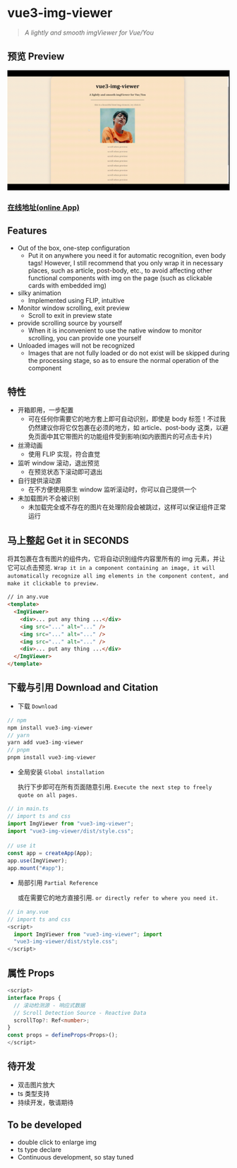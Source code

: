 # vue3-img-viewer

> _A lightly and smooth imgViewer for Vue/You_

## 预览 Preview

![preview](https://github.com/bullshitking-99/vue3-img-viewer/blob/master/src/assets/vue3-img-viewer.gif?raw=true)

### [在线地址(online App)](https://bullshitking-99.github.io/vue3-img-viewer/)

## Features

- Out of the box, one-step configuration
  - Put it on anywhere you need it for automatic recognition, even body tags! However, I still recommend that you only wrap it in necessary places, such as article, post-body, etc., to avoid affecting other functional components with img on the page (such as clickable cards with embedded img)
- silky animation
  - Implemented using FLIP, intuitive
- Monitor window scrolling, exit preview
  - Scroll to exit in preview state
- provide scrolling source by yourself
  - When it is inconvenient to use the native window to monitor scrolling, you can provide one yourself
- Unloaded images will not be recognized
  - Images that are not fully loaded or do not exist will be skipped during the processing stage, so as to ensure the normal operation of the component

## 特性

- 开箱即用，一步配置
  - 可在任何你需要它的地方套上即可自动识别，即使是 body 标签！不过我仍然建议你将它仅包裹在必须的地方，如 article、post-body 这类，以避免页面中其它带图片的功能组件受到影响(如内嵌图片的可点击卡片)
- 丝滑动画
  - 使用 FLIP 实现，符合直觉
- 监听 window 滚动，退出预览
  - 在预览状态下滚动即可退出
- 自行提供滚动源
  - 在不方便使用原生 window 监听滚动时，你可以自己提供一个
- 未加载图片不会被识别
  - 未加载完全或不存在的图片在处理阶段会被跳过，这样可以保证组件正常运行

## 马上整起 Get it in SECONDS

将其包裹在含有图片的组件内，它将自动识别组件内容里所有的 img 元素，并让它可以点击预览.
`Wrap it in a component containing an image, it will automatically recognize all img elements in the component content, and make it clickable to preview.`

```html
// in any.vue
<template>
  <ImgViewer>
    <div>... put any thing ...</div>
    <img src="..." alt="..." />
    <img src="..." alt="..." />
    <img src="..." alt="..." />
    <div>... put any thing ...</div>
  </ImgViewer>
</template>
```

## 下载与引用 Download and Citation

- 下载 `Download`

```TypeScript
// npm
npm install vue3-img-viewer
// yarn
yarn add vue3-img-viewer
// pnpm
pnpm install vue3-img-viewer

```

- 全局安装 `Global installation`

  执行下步即可在所有页面随意引用. `Execute the next step to freely quote on all pages.`

```TypeScript
// in main.ts
// import ts and css
import ImgViewer from "vue3-img-viewer";
import "vue3-img-viewer/dist/style.css";

// use it
const app = createApp(App);
app.use(ImgViewer);
app.mount("#app");

```

- 局部引用 `Partial Reference`

  或在需要它的地方直接引用. `or directly refer to where you need it.`

```ts
// in any.vue
// import ts and css
<script>
  import ImgViewer from "vue3-img-viewer"; import
  "vue3-img-viewer/dist/style.css";
</script>
```

## 属性 Props

```ts
<script>
interface Props {
  // 滚动检测源 - 响应式数据
  // Scroll Detection Source - Reactive Data
  scrollTop?: Ref<number>;
}
const props = defineProps<Props>();
</script>
```

## 待开发

- 双击图片放大
- ts 类型支持
- 持续开发，敬请期待

## To be developed

- double click to enlarge img
- ts type declare
- Continuous development, so stay tuned
